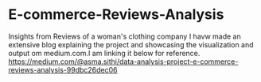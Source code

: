 # E-commerce-Reviews-Analysis
Insights from Reviews of a woman's clothing company
I havw made an extensive blog explaining the project and showcasing the visualization and output om medium.com.I am linking it below for reference.
https://medium.com/@asma.sithi/data-analysis-project-e-commerce-reviews-analysis-99dbc26dec06 
